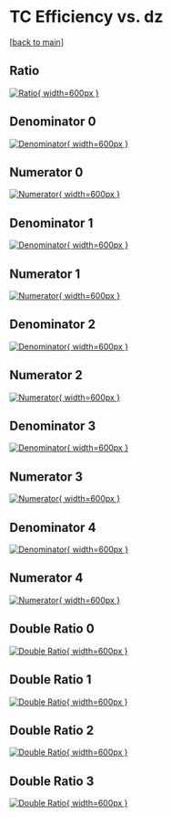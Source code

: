 # TC Efficiency vs. dz

[[back to main](./)]



## Ratio

[![Ratio](../mtv/var/TC_xtr_0_1_eff_dz.png){ width=600px }](../mtv/var/TC_xtr_0_1_eff_dz.pdf)

## Denominator 0

[![Denominator](../mtv/den/TC_xtr_0_1_eff_dz_den0.png){ width=600px }](../mtv/den/TC_xtr_0_1_eff_dz_den0.pdf)

## Numerator 0

[![Numerator](../mtv/num/TC_xtr_0_1_eff_dz_num0.png){ width=600px }](../mtv/num/TC_xtr_0_1_eff_dz_num0.pdf)

## Denominator 1

[![Denominator](../mtv/den/TC_xtr_0_1_eff_dz_den1.png){ width=600px }](../mtv/den/TC_xtr_0_1_eff_dz_den1.pdf)

## Numerator 1

[![Numerator](../mtv/num/TC_xtr_0_1_eff_dz_num1.png){ width=600px }](../mtv/num/TC_xtr_0_1_eff_dz_num1.pdf)

## Denominator 2

[![Denominator](../mtv/den/TC_xtr_0_1_eff_dz_den2.png){ width=600px }](../mtv/den/TC_xtr_0_1_eff_dz_den2.pdf)

## Numerator 2

[![Numerator](../mtv/num/TC_xtr_0_1_eff_dz_num2.png){ width=600px }](../mtv/num/TC_xtr_0_1_eff_dz_num2.pdf)

## Denominator 3

[![Denominator](../mtv/den/TC_xtr_0_1_eff_dz_den3.png){ width=600px }](../mtv/den/TC_xtr_0_1_eff_dz_den3.pdf)

## Numerator 3

[![Numerator](../mtv/num/TC_xtr_0_1_eff_dz_num3.png){ width=600px }](../mtv/num/TC_xtr_0_1_eff_dz_num3.pdf)

## Denominator 4

[![Denominator](../mtv/den/TC_xtr_0_1_eff_dz_den4.png){ width=600px }](../mtv/den/TC_xtr_0_1_eff_dz_den4.pdf)

## Numerator 4

[![Numerator](../mtv/num/TC_xtr_0_1_eff_dz_num4.png){ width=600px }](../mtv/num/TC_xtr_0_1_eff_dz_num4.pdf)

## Double Ratio 0

[![Double Ratio](../mtv/ratio/TC_xtr_0_1_eff_dz_ratio0.png){ width=600px }](../mtv/ratio/TC_xtr_0_1_eff_dz_ratio0.pdf)

## Double Ratio 1

[![Double Ratio](../mtv/ratio/TC_xtr_0_1_eff_dz_ratio1.png){ width=600px }](../mtv/ratio/TC_xtr_0_1_eff_dz_ratio1.pdf)

## Double Ratio 2

[![Double Ratio](../mtv/ratio/TC_xtr_0_1_eff_dz_ratio2.png){ width=600px }](../mtv/ratio/TC_xtr_0_1_eff_dz_ratio2.pdf)

## Double Ratio 3

[![Double Ratio](../mtv/ratio/TC_xtr_0_1_eff_dz_ratio3.png){ width=600px }](../mtv/ratio/TC_xtr_0_1_eff_dz_ratio3.pdf)

